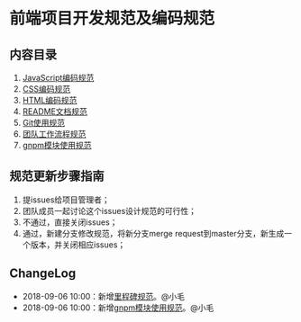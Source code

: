 # 前端项目开发规范及编码规范

## 内容目录

 1. [JavaScript编码规范](./javascript)
 1. [CSS编码规范](./css)
 1. [HTML编码规范](./html)
 1. [README文档规范](./readme)
 1. [Git使用规范](./git)
 1. [团队工作流程规范](./workflow)
 1. [gnpm模块使用规范](./gnpm)



## 规范更新步骤指南

 1. 提issues给项目管理者；
 2. 团队成员一起讨论这个issues设计规范的可行性；
 3. 不通过，直接关闭issues；
 4. 通过，新建分支修改规范，将新分支merge request到master分支，新生成一个版本，并关闭相应issues；


## ChangeLog

* 2018-09-06 10:00：新增[里程碑规范](./workflow)。@小毛
* 2018-09-06 10:00：新增[gnpm模块使用规范](./gnpm)。@小毛